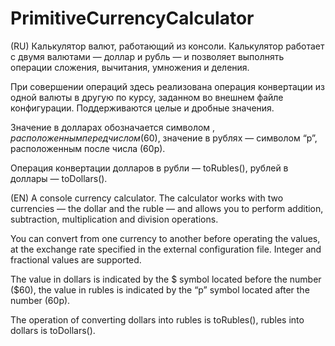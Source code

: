 # PrimitiveCurrencyCalculator
(RU) Калькулятор валют, работающий из консоли. Калькулятор работает с двумя валютами — доллар и рубль — и позволяет выполнять операции сложения, вычитания, умножения и деления.

При совершении операций здесь реализована операция конвертации из одной валюты в другую по курсу, заданном во внешнем файле конфигурации.
Поддерживаются целые и дробные значения.

Значение в долларах обозначается символом $, расположенным перед числом ($60), значение в рублях — символом “р”, расположенным после числа (60р).

Операция конвертации долларов в рубли — toRubles(), рублей в доллары — toDollars().

(EN) A console currency calculator. The calculator works with two currencies — the dollar and the ruble — and allows you to perform addition, subtraction, multiplication and division operations.

You can convert from one currency to another before operating the values,  at the exchange rate specified in the external configuration file.
Integer and fractional values are supported.

The value in dollars is indicated by the $ symbol located before the number ($60), the value in rubles is indicated by the “p” symbol located after the number (60p).

The operation of converting dollars into rubles is toRubles(), rubles into dollars is toDollars().

